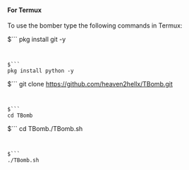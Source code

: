 
#### For Termux

To use the bomber type the following commands in Termux:


$```
pkg install git -y
```


$```
pkg install python -y
```


$```
git clone https://github.com/heaven2hellx/TBomb.git
```


$```
cd TBomb
```


$```
cd TBomb./TBomb.sh
```


$```
./TBomb.sh
```
